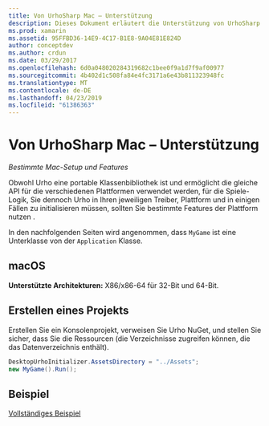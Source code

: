 ```yaml
---
title: Von UrhoSharp Mac – Unterstützung
description: Dieses Dokument erläutert die Unterstützung von UrhoSharp MacOS. Es wird beschrieben, wie ein Projekt erstellt und enthält einen Link zum Beispielcode.
ms.prod: xamarin
ms.assetid: 95FFBD36-14E9-4C17-B1E8-9A04E81E824D
author: conceptdev
ms.author: crdun
ms.date: 03/29/2017
ms.openlocfilehash: 6d0a048020284319682c1bee0f9a1d7f9af00977
ms.sourcegitcommit: 4b402d1c508fa84e4fc3171a6e43b811323948fc
ms.translationtype: MT
ms.contentlocale: de-DE
ms.lasthandoff: 04/23/2019
ms.locfileid: "61386363"
---
```

# <a name="urhosharp-mac-support"></a>Von UrhoSharp Mac – Unterstützung

_Bestimmte Mac-Setup und Features_

Obwohl Urho eine portable Klassenbibliothek ist und ermöglicht die gleiche API für die verschiedenen Plattformen verwendet werden, für die Spiele-Logik, Sie dennoch Urho in Ihren jeweiligen Treiber, Plattform und in einigen Fällen zu initialisieren müssen, sollten Sie bestimmte Features der Plattform nutzen .

In den nachfolgenden Seiten wird angenommen, dass `MyGame` ist eine Unterklasse von der `Application` Klasse.

## <a name="macos"></a>macOS

**Unterstützte Architekturen:** X86/x86-64 für 32-Bit und 64-Bit.

## <a name="creating-a-project"></a>Erstellen eines Projekts

Erstellen Sie ein Konsolenprojekt, verweisen Sie Urho NuGet, und stellen Sie sicher, dass Sie die Ressourcen (die Verzeichnisse zugreifen können, die das Datenverzeichnis enthält).

```csharp
DesktopUrhoInitializer.AssetsDirectory = "../Assets";
new MyGame().Run();
```

## <a name="example"></a>Beispiel

[Vollständiges Beispiel](https://github.com/xamarin/urho-samples/tree/master/FeatureSamples/Cocoa)


